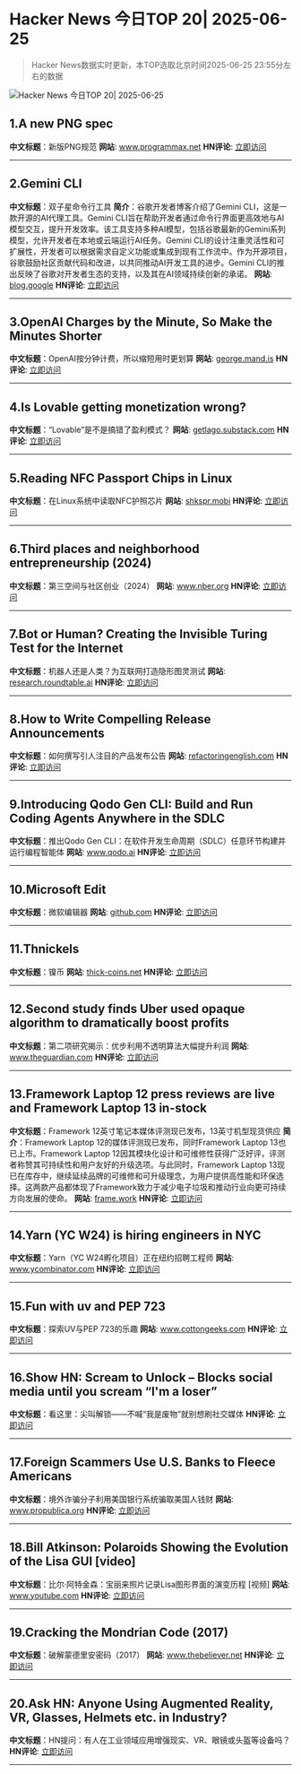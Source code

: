 # Hacker News 今日TOP 20| 2025-06-25

> Hacker News数据实时更新，本TOP选取北京时间2025-06-25 23:55分左右的数据

![Hacker News 今日TOP 20| 2025-06-25](https://img.chuhaix.com/2024/0910_imageFile-1665440404179-628424718_1725901191.png)

## 1.A new PNG spec
**中文标题**：新版PNG规范
**网站**:  <a href='https://www.programmax.net/articles/png-is-back/' target='_blank' rel='nofollow'>www.programmax.net</a>
**HN评论**:  <a href='https://news.ycombinator.com/item?id=44365754&utm_source=www.chuhaix.com' target='_blank' rel='nofollow'>立即访问</a>

---

## 2.Gemini CLI
**中文标题**：双子星命令行工具
**简介**：谷歌开发者博客介绍了Gemini CLI，这是一款开源的AI代理工具。Gemini CLI旨在帮助开发者通过命令行界面更高效地与AI模型交互，提升开发效率。该工具支持多种AI模型，包括谷歌最新的Gemini系列模型，允许开发者在本地或云端运行AI任务。Gemini CLI的设计注重灵活性和可扩展性，开发者可以根据需求自定义功能或集成到现有工作流中。作为开源项目，谷歌鼓励社区贡献代码和改进，以共同推动AI开发工具的进步。Gemini CLI的推出反映了谷歌对开发者生态的支持，以及其在AI领域持续创新的承诺。
**网站**:  <a href='https://blog.google/technology/developers/introducing-gemini-cli-open-source-ai-agent/' target='_blank' rel='nofollow'>blog.google</a>
**HN评论**:  <a href='https://news.ycombinator.com/item?id=44376919&utm_source=www.chuhaix.com' target='_blank' rel='nofollow'>立即访问</a>

---

## 3.OpenAI Charges by the Minute, So Make the Minutes Shorter
**中文标题**：OpenAI按分钟计费，所以缩短用时更划算
**网站**:  <a href='https://george.mand.is/2025/06/openai-charges-by-the-minute-so-make-the-minutes-shorter/' target='_blank' rel='nofollow'>george.mand.is</a>
**HN评论**:  <a href='https://news.ycombinator.com/item?id=44376989&utm_source=www.chuhaix.com' target='_blank' rel='nofollow'>立即访问</a>

---

## 4.Is Lovable getting monetization wrong?
**中文标题**：“Lovable”是不是搞错了盈利模式？
**网站**:  <a href='https://getlago.substack.com/p/lovable-makes-60m-in-6-monthsbut' target='_blank' rel='nofollow'>getlago.substack.com</a>
**HN评论**:  <a href='https://news.ycombinator.com/item?id=44377495&utm_source=www.chuhaix.com' target='_blank' rel='nofollow'>立即访问</a>

---

## 5.Reading NFC Passport Chips in Linux
**中文标题**：在Linux系统中读取NFC护照芯片
**网站**:  <a href='https://shkspr.mobi/blog/2025/06/reading-nfc-passport-chips-in-linux/' target='_blank' rel='nofollow'>shkspr.mobi</a>
**HN评论**:  <a href='https://news.ycombinator.com/item?id=44374574&utm_source=www.chuhaix.com' target='_blank' rel='nofollow'>立即访问</a>

---

## 6.Third places and neighborhood entrepreneurship (2024)
**中文标题**：第三空间与社区创业（2024）
**网站**:  <a href='https://www.nber.org/papers/w32604' target='_blank' rel='nofollow'>www.nber.org</a>
**HN评论**:  <a href='https://news.ycombinator.com/item?id=44376362&utm_source=www.chuhaix.com' target='_blank' rel='nofollow'>立即访问</a>

---

## 7.Bot or Human? Creating the Invisible Turing Test for the Internet
**中文标题**：机器人还是人类？为互联网打造隐形图灵测试
**网站**:  <a href='https://research.roundtable.ai/proof-of-human/' target='_blank' rel='nofollow'>research.roundtable.ai</a>
**HN评论**:  <a href='https://news.ycombinator.com/item?id=44378127&utm_source=www.chuhaix.com' target='_blank' rel='nofollow'>立即访问</a>

---

## 8.How to Write Compelling Release Announcements
**中文标题**：如何撰写引人注目的产品发布公告
**网站**:  <a href='https://refactoringenglish.com/chapters/release-announcements/' target='_blank' rel='nofollow'>refactoringenglish.com</a>
**HN评论**:  <a href='https://news.ycombinator.com/item?id=44377666&utm_source=www.chuhaix.com' target='_blank' rel='nofollow'>立即访问</a>

---

## 9.Introducing Qodo Gen CLI: Build and Run Coding Agents Anywhere in the SDLC
**中文标题**：推出Qodo Gen CLI：在软件开发生命周期（SDLC）任意环节构建并运行编程智能体
**网站**:  <a href='https://www.qodo.ai/blog/introducing-qodo-gen-cli-build-run-and-automate-agents-anywhere-in-your-sdlc/' target='_blank' rel='nofollow'>www.qodo.ai</a>
**HN评论**:  <a href='https://news.ycombinator.com/item?id=44376353&utm_source=www.chuhaix.com' target='_blank' rel='nofollow'>立即访问</a>

---

## 10.Microsoft Edit
**中文标题**：微软编辑器
**网站**:  <a href='https://github.com/microsoft/edit' target='_blank' rel='nofollow'>github.com</a>
**HN评论**:  <a href='https://news.ycombinator.com/item?id=44372380&utm_source=www.chuhaix.com' target='_blank' rel='nofollow'>立即访问</a>

---

## 11.Thnickels
**中文标题**：镍币
**网站**:  <a href='https://thick-coins.net/?_bhlid=8a5736885893b7837e681aa73f890b9805a4673e' target='_blank' rel='nofollow'>thick-coins.net</a>
**HN评论**:  <a href='https://news.ycombinator.com/item?id=44372424&utm_source=www.chuhaix.com' target='_blank' rel='nofollow'>立即访问</a>

---

## 12.Second study finds Uber used opaque algorithm to dramatically boost profits
**中文标题**：第二项研究揭示：优步利用不透明算法大幅提升利润
**网站**:  <a href='https://www.theguardian.com/technology/2025/jun/25/second-study-finds-uber-used-opaque-algorithm-to-dramatically-boost-profits' target='_blank' rel='nofollow'>www.theguardian.com</a>
**HN评论**:  <a href='https://news.ycombinator.com/item?id=44376928&utm_source=www.chuhaix.com' target='_blank' rel='nofollow'>立即访问</a>

---

## 13.Framework Laptop 12 press reviews are live and Framework Laptop 13 in-stock
**中文标题**：Framework 12英寸笔记本媒体评测现已发布，13英寸机型现货供应
**简介**：Framework Laptop 12的媒体评测现已发布，同时Framework Laptop 13也已上市。Framework Laptop 12因其模块化设计和可维修性获得广泛好评，评测者称赞其可持续性和用户友好的升级选项。与此同时，Framework Laptop 13现已在库存中，继续延续品牌的可维修和可升级理念，为用户提供高性能和环保选择。这两款产品都体现了Framework致力于减少电子垃圾和推动行业向更可持续方向发展的使命。
**网站**:  <a href='https://frame.work/blog/framework-laptop-12-press-reviews-are-live-and-framework-laptop-13-in-stock' target='_blank' rel='nofollow'>frame.work</a>
**HN评论**:  <a href='https://news.ycombinator.com/item?id=44377625&utm_source=www.chuhaix.com' target='_blank' rel='nofollow'>立即访问</a>

---

## 14.Yarn (YC W24) is hiring engineers in NYC
**中文标题**：Yarn（YC W24孵化项目）正在纽约招聘工程师
**网站**:  <a href='https://www.ycombinator.com/companies/yarn-2/jobs/dAUuy2r-founding-engineer' target='_blank' rel='nofollow'>www.ycombinator.com</a>
**HN评论**:  <a href='https://news.ycombinator.com/item?id=44376274&utm_source=www.chuhaix.com' target='_blank' rel='nofollow'>立即访问</a>

---

## 15.Fun with uv and PEP 723
**中文标题**：探索UV与PEP 723的乐趣
**网站**:  <a href='https://www.cottongeeks.com/articles/2025-06-24-fun-with-uv-and-pep-723' target='_blank' rel='nofollow'>www.cottongeeks.com</a>
**HN评论**:  <a href='https://news.ycombinator.com/item?id=44369388&utm_source=www.chuhaix.com' target='_blank' rel='nofollow'>立即访问</a>

---

## 16.Show HN: Scream to Unlock – Blocks social media until you scream “I'm a loser”
**中文标题**：看这里：尖叫解锁——不喊“我是废物”就别想刷社交媒体
**HN评论**:  <a href='https://news.ycombinator.com/item?id=44375761&utm_source=www.chuhaix.com' target='_blank' rel='nofollow'>立即访问</a>

---

## 17.Foreign Scammers Use U.S. Banks to Fleece Americans
**中文标题**：境外诈骗分子利用美国银行系统骗取美国人钱财
**网站**:  <a href='https://www.propublica.org/article/pig-butchering-scam-cybercrime-us-banks-money-laundering' target='_blank' rel='nofollow'>www.propublica.org</a>
**HN评论**:  <a href='https://news.ycombinator.com/item?id=44377104&utm_source=www.chuhaix.com' target='_blank' rel='nofollow'>立即访问</a>

---

## 18.Bill Atkinson: Polaroids Showing the Evolution of the Lisa GUI [video]
**中文标题**：比尔·阿特金森：宝丽来照片记录Lisa图形界面的演变历程 [视频]
**网站**:  <a href='https://www.youtube.com/watch?v=Qg0mHFcB510' target='_blank' rel='nofollow'>www.youtube.com</a>
**HN评论**:  <a href='https://news.ycombinator.com/item?id=44338182&utm_source=www.chuhaix.com' target='_blank' rel='nofollow'>立即访问</a>

---

## 19.Cracking the Mondrian Code (2017)
**中文标题**：破解蒙德里安密码（2017）
**网站**:  <a href='https://www.thebeliever.net/logger/cracking-the-mondrian-code/' target='_blank' rel='nofollow'>www.thebeliever.net</a>
**HN评论**:  <a href='https://news.ycombinator.com/item?id=44350135&utm_source=www.chuhaix.com' target='_blank' rel='nofollow'>立即访问</a>

---

## 20.Ask HN: Anyone Using Augmented Reality, VR, Glasses, Helmets etc. in Industry?
**中文标题**：HN提问：有人在工业领域应用增强现实、VR、眼镜或头盔等设备吗？
**HN评论**:  <a href='https://news.ycombinator.com/item?id=44378271&utm_source=www.chuhaix.com' target='_blank' rel='nofollow'>立即访问</a>

---


